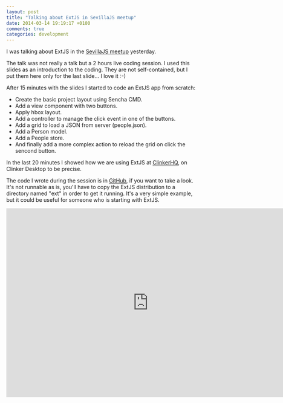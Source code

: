 ```yaml
---
layout: post
title: "Talking about ExtJS in SevillaJS meetup"
date: 2014-03-14 19:19:17 +0100
comments: true
categories: development 
---
```


I was talking about ExtJS in the [SevillaJS meetup](http://www.meetup.com/SevillaJS/events/169441972/) yesterday.

The talk was not really a talk but a 2 hours live coding session. I used this slides as an introduction to the coding. They are not self-contained, but I put them here only for the last slide... I love it :-)

After 15 minutes with the slides I started to code an ExtJS app from scratch:

 * Create the basic project layout using Sencha CMD.
 * Add a view component with two buttons.
 * Apply hbox layout.
 * Add a controller to manage the click event in one of the buttons.
 * Add a grid to load a JSON from server (people.json).
 * Add a Person model.
 * Add a People store.
 * And finally add a more complex action to reload the grid on click the sencond button.

In the last 20 minutes I showed how we are using ExtJS at [ClinkerHQ](http://clinkerhq.com), on Clinker Desktop to be precise.

The code I wrote during the session is in [GitHub](https://github.com/amuniz/sevillajs-extjs), if you want to take a look. It's not runnable as is, you'll have to copy the ExtJS distribution to a directory named "ext" in order to get it running. It's a very simple example, but it could be useful for someone who is starting with ExtJS.

<iframe src="http://www.slideshare.net/slideshow/embed_code/32324390" width="750" height="500" frameborder="0" marginwidth="0" marginheight="0" scrolling="no"></iframe>
